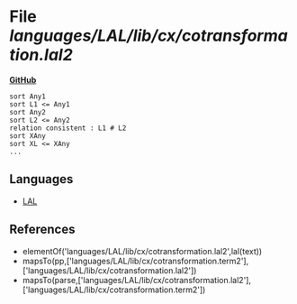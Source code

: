 # File _languages/LAL/lib/cx/cotransformation.lal2_
**[GitHub](https://github.com/softlang/yas/blob/master/languages/LAL/lib/cx/cotransformation.lal2)**
```
sort Any1
sort L1 <= Any1
sort Any2
sort L2 <= Any2
relation consistent : L1 # L2
sort XAny
sort XL <= XAny
...
```

## Languages
* [LAL](../languages/LAL.md)

## References
* elementOf('languages/LAL/lib/cx/cotransformation.lal2',lal(text))
* mapsTo(pp,['languages/LAL/lib/cx/cotransformation.term2'],['languages/LAL/lib/cx/cotransformation.lal2'])
* mapsTo(parse,['languages/LAL/lib/cx/cotransformation.lal2'],['languages/LAL/lib/cx/cotransformation.term2'])
